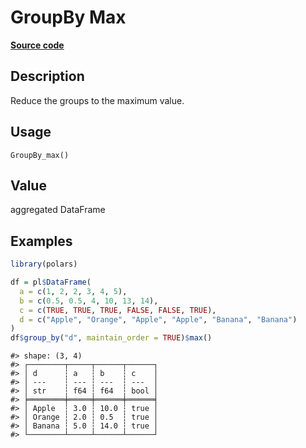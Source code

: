 
# GroupBy Max

[**Source code**](https://github.com/pola-rs/r-polars/tree/main/R/group_by.R#L144)

## Description

Reduce the groups to the maximum value.

## Usage

<pre><code class='language-R'>GroupBy_max()
</code></pre>

## Value

aggregated DataFrame

## Examples

``` r
library(polars)

df = pl$DataFrame(
  a = c(1, 2, 2, 3, 4, 5),
  b = c(0.5, 0.5, 4, 10, 13, 14),
  c = c(TRUE, TRUE, TRUE, FALSE, FALSE, TRUE),
  d = c("Apple", "Orange", "Apple", "Apple", "Banana", "Banana")
)
df$group_by("d", maintain_order = TRUE)$max()
```

    #> shape: (3, 4)
    #> ┌────────┬─────┬──────┬──────┐
    #> │ d      ┆ a   ┆ b    ┆ c    │
    #> │ ---    ┆ --- ┆ ---  ┆ ---  │
    #> │ str    ┆ f64 ┆ f64  ┆ bool │
    #> ╞════════╪═════╪══════╪══════╡
    #> │ Apple  ┆ 3.0 ┆ 10.0 ┆ true │
    #> │ Orange ┆ 2.0 ┆ 0.5  ┆ true │
    #> │ Banana ┆ 5.0 ┆ 14.0 ┆ true │
    #> └────────┴─────┴──────┴──────┘
